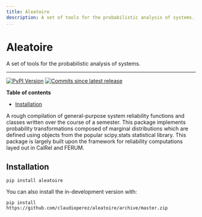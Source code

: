 ```yaml
---
title: Aleatoire
description: A set of tools for the probabilistic analysis of systems.
...
```


<h1>Aleatoire</h1>

A set of tools for the probabilistic analysis of systems.

--------------------

[![PyPI Version][pypi-v-image]][pypi-v-link]
[![Commits since latest release][gh-image]][gh-link]

**Table of contents**

- [Installation](#installation)

A rough compilation of general-purpose system reliability functions and classes written over the course of a semester. This package implements probability transformations composed of marginal distributions which are defined using objects from the popular scipy.stats statistical library. This package is largely built upon the framework for reliability computations layed out in CalRel and FERUM.

## Installation

    pip install aleatoire

You can also install the in-development version with:

    pip install https://github.com/claudioperez/aleatoire/archive/master.zip



[pypi-v-image]: https://img.shields.io/pypi/v/aleatoire.svg
[pypi-v-link]: https://pypi.org/project/aleatoire/

[travis-image]: https://api.travis-ci.org/claudioperez/aleatoire.svg?branch=master
[travis-link]: https://travis-ci.org/claudioperez/aleatoire

[gh-link]: https://github.com/claudioperez/aleatoire/compare/v0.0.1...master
[gh-image]: https://img.shields.io/github/commits-since/claudioperez/aleatoire/v0.0.1?style=social
